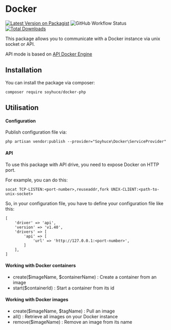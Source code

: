 # Docker

[![Latest Version on Packagist](https://img.shields.io/packagist/v/soyhuce/docker-php.svg?style=flat-square)](https://packagist.org/packages/soyhuce/docker-php)
![GitHub Workflow Status](https://img.shields.io/github/workflow/status/soyhuce/docker-php/run-tests?label=tests)
[![Total Downloads](https://img.shields.io/packagist/dt/soyhuce/docker-php.svg?style=flat-square)](https://packagist.org/packages/soyhuce/docker-php)

This package allows you to communicate with a Docker instance via unix socket or API.

API mode is based on [API Docker Engine](https://docs.docker.com/engine/api/v1.40)

## Installation

You can install the package via composer:
 
 `composer require soyhuce/docker-php`

## Utilisation

#### Configuration

Publish configuration file via:

`php artisan vendor:publish --provider="Soyhuce\Docker\ServiceProvider"`

#### API

To use this package with API drive, you need to expose Docker on HTTP port.

For example, you can do this: 

`socat TCP-LISTEN:<port-number>,reuseaddr,fork UNIX-CLIENT:<path-to-unix-socket>`

So, in your configuration file, you have to define your configuration file like this:

```
[
    'driver' => 'api',
    'version' => 'v1.40',
    'drivers' => [
        'api' => [
            'url' => 'http://127.0.0.1:<port-number>',
        ]
    ],
]
```

#### Working with Docker containers

* create($imageName, $containerName) : Create a container from an image
* start($containerId) : Start a container from its id

#### Working with Docker images

* create($imageName, $tagName) : Pull an image
* all() : Retrieve all images on your Docker instance
* remove($imageName) : Remove an image from its name
